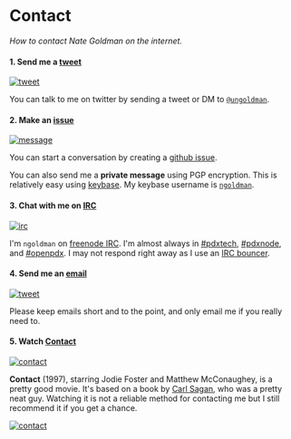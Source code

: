 # Contact

*How to contact Nate Goldman on the internet.*

#### 1. Send me a [tweet][tweet-url]

[![tweet][tweet-img]][tweet-url]

You can talk to me on twitter by sending a tweet or DM to [`@ungoldman`](http://twitter.com/ungoldman).

[tweet-img]: http://img.shields.io/badge/send-tweet-brightgreen.svg?style=flat-square
[tweet-url]: https://twitter.com/intent/tweet?text=@ungoldman%20

#### 2. Make an [issue][message-url]

[![message][message-img]][message-url]

You can start a conversation by creating a [github issue][message-url].

You can also send me a **private message** using PGP encryption. This is relatively easy using [keybase](https://keybase.io/). My keybase username is [`ngoldman`](https://keybase.io/ngoldman).

[message-img]: http://img.shields.io/badge/create-issue-green.svg?style=flat-square
[message-url]: https://github.com/ngoldman/contact/issues/new

#### 3. Chat with me on [IRC][irc-url]

[![irc][irc-img]][irc-url]

I'm `ngoldman` on [freenode IRC](https://freenode.net/). I'm almost always in [#pdxtech](http://webchat.freenode.net/?channels=pdxtech), [#pdxnode](http://webchat.freenode.net/?channels=pdxnode), and [#openpdx](http://webchat.freenode.net/?channels=openpdx). I may not respond right away as I use an [IRC bouncer](http://en.wikipedia.org/wiki/BNC_(software)).

[irc-img]: http://img.shields.io/badge/join-freenode-yellowgreen.svg?style=flat-square
[irc-url]: http://webchat.freenode.net/?channels=pdxtech

#### 4. Send me an [email][email-url]

[![tweet][email-img]][email-url]

Please keep emails short and to the point, and only email me if you really need to.

[email-img]: http://img.shields.io/badge/compose-email-yellow.svg?style=flat-square
[email-url]: mailto:ungoldman@gmail.com

#### 5. Watch [Contact][contact-url]

[![contact][contact-img]][contact-url]

**Contact** (1997), starring Jodie Foster and Matthew McConaughey, is a pretty good movie. It's based on a book by [Carl Sagan](http://en.wikipedia.org/wiki/Carl_Sagan), who was a pretty neat guy. Watching it is not a reliable method for contacting me but I still recommend it if you get a chance.

[![contact][contact-poster]][contact-imdb]

[contact-img]: http://img.shields.io/badge/watch-contact-red.svg?style=flat-square
[contact-url]: https://www.youtube.com/watch?v=d9C2cF3KvP8
[contact-poster]: http://ia.media-imdb.com/images/M/MV5BMjEyMDQxMTMxMF5BMl5BanBnXkFtZTcwNTU0ODcyMg@@._V1_SX640_SY720_.jpg
[contact-imdb]: http://www.imdb.com/title/tt0118884/
